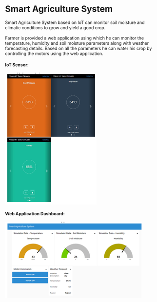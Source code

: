# Smart Agriculture System

Smart Agriculture System based on IoT can monitor soil moisture and climatic conditions to grow and yield a good crop. <br><br>
Farmer is provided a web application using which he can monitor the temperature, humidity and soil moisture parameters along with weather forecasting details. Based on all the parameters he can water his crop by controlling the motors using the web application. 

<h4> IoT Sensor: </h4>
<img src="https://github.com/rut00/Smart-Agriculture-System-based-on-IoT/blob/master/Simulator_Preview.PNG" width=300>

<h4> Web Application Dashboard: </h4>
<img src="https://github.com/rut00/Smart-Agriculture-System-based-on-IoT/blob/master/Dashboard_Preview.PNG" width=450>
